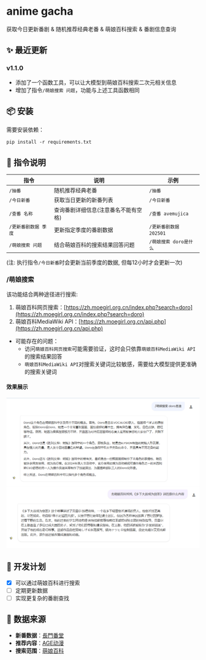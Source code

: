 # anime gacha  
获取今日更新番剧 & 随机推荐经典老番 & 萌娘百科搜索 & 番剧信息查询

## ✨ 最近更新
### v1.1.0
- 添加了一个函数工具，可以让大模型到萌娘百科搜索二次元相关信息
- 增加了指令`/萌娘搜索 问题`，功能与上述工具函数相同

## 📦 安装
需要安装依赖：
```
pip install -r requirements.txt
```

## 📝 指令说明
| 指令           | 说明                  | 示例               |
|--------------|---------------------|------------------|
| `/抽番`        | 随机推荐经典老番            | `/抽番`            |
| `/今日新番`      | 获取当日更新的新番列表         | `/今日新番`          |
| `/查番 名称`     | 查询番剧详细信息(注意番名不能有空格) | `/查番 avemujica`  |
| `/更新番剧数据 季度` | 更新指定季度的番剧数据         | `/更新番剧数据 202501` |
| `/萌娘搜索 问题`   | 结合萌娘百科的搜索结果回答问题     | `/萌娘搜索 doro是什么`  |
(注: 执行指令`/今日新番`时会更新当前季度的数据, 但每12小时才会更新一次)

### /萌娘搜索
该功能结合两种途径进行搜索:
1. 萌娘百科网页搜索：[https://zh.moegirl.org.cn/index.php?search=doro](https://zh.moegirl.org.cn/index.php?search=doro)
2. 萌娘百科MediaWiki API：[https://zh.moegirl.org.cn/api.php](https://zh.moegirl.org.cn/api.php)
- 可能存在的问题：
  - 访问`萌娘百科网页搜索`可能需要验证，这时会只依靠`萌娘百科MediaWiki API`的搜索结果回答
  - `萌娘百科MediaWiki API`对搜索关键词比较敏感，需要给大模型提供更准确的搜索关键词

#### 效果展示
![](./imgs/doro.png)
![](./imgs/乡下大叔成为剑圣.png)

## 📅 开发计划
- [x] 可以通过萌娘百科进行搜索
- [ ] 定期更新数据
- [ ] 实现更复杂的番剧查找

## 🔗 数据来源
- **新番数据**：[長門番堂](http://yuc.wiki/)
- **推荐内容**：[AGE动漫](https://github.com/agefanscom/website)
- **搜索范围**：[萌娘百科](https://zh.moegirl.org.cn/)

